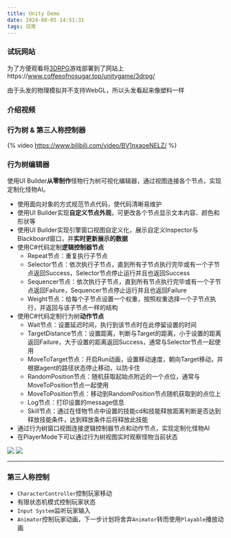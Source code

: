 ```yaml
---
title: Unity Demo
date: 2024-08-05 14:51:31
tags: 日常
---
```



<link rel="stylesheet" href="/../css/base.css">
<link rel="stylesheet" href="/../css/center.css">
<link rel="stylesheet" href="/../css/images.css">



### 试玩网站

为了方便观看将[3DRPG](https://www.coffeeofnosugar.top/unitygame/3drpg/)游戏部署到了网站上https://www.coffeeofnosugar.top/unitygame/3drpg/


由于头发的物理模拟并不支持WebGL，所以头发看起来像塑料一样

### 介绍视频

### 行为树 & 第三人称控制器

{% video https://www.bilibili.com/video/BV1nxaoeNELZ/ %}



### 行为树编辑器

使用UI Builder**从零制作**怪物行为树可视化编辑器，通过视图连接各个节点，实现定制化怪物AI。

- 使用面向对象的方式规范节点代码，使代码清晰易维护
- 使用UI Builder实现**自定义节点外观**，可更改各个节点显示文本内容、颜色和形状等
- 使用UI Builder实现引擎窗口视图自定义化，展示自定义Inspector与Blackboard窗口，并**实时更新展示的数据**
- 使用C#代码定制**逻辑控制器节点**
  - Repeat节点：重复执行子节点
  - Selector节点：依次执行子节点，直到所有子节点执行完毕或有一个子节点返回Success，Selector节点停止运行并且也返回Success
  - Sequencer节点：依次执行子节点，直到所有节点执行完毕或有一个子节点返回Failure，Sequencer节点停止运行并且也返回Failure
  - Weight节点：给每个子节点设置一个权重，按照权重选择一个子节点执行，并返回与该子节点一样的结构
- 使用C#代码定制行为树**动作节点**
  - Wait节点：设置延迟时间，执行到该节点时在此停留设置的时间
  - TargetDistance节点：设置距离，判断与Target的距离，小于设置的距离返回Failure，大于设置的距离返回Success，通常与Selector节点一起使用
  - MoveToTarget节点：开启Run动画，设置移动速度，朝向Target移动，并根据agent的路径状态停止移动，以防卡住
  - RandomPosition节点：随机获取起始点附近的一个点位，通常与MoveToPosition节点一起使用
  - MoveToPosition节点：移动到RandomPosition节点随机获取到的点位上
  - Log节点：打印设置的message信息
  - Skill节点：通过在怪物节点中设置的技能cd和技能释放距离判断是否达到释放技能条件，达到释放条件后将释放此技能
- 通过行为树窗口视图连接逻辑控制器节点和动作节点，实现定制化怪物AI
- 在PlayerMode下可以通过行为树视图实时观察怪物当前状态


<div class="container">
    <img src="/../images/daily/项目/行为树1.png"></img>
    <img src="/../images/daily/项目/行为树2.png"></img>
</div>



---

### 第三人称控制

- `CharacterController`控制玩家移动
- 有限状态机模式控制玩家状态
- `Input System`监听玩家输入
- `Animator`控制玩家动画，下一步计划将舍弃`Animator`转而使用`Playable`播放动画





